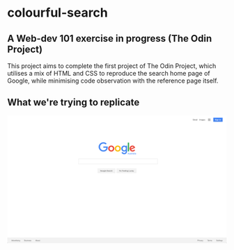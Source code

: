 # colourful-search

## A Web-dev 101 exercise in progress (The Odin Project)

This project aims to complete the first project of The Odin Project, which utilises a mix of HTML and CSS to reproduce the search home page of Google, while minimising code observation with the reference page itself.

## What we're trying to replicate

![](assets/google-ref.png?raw=true)
